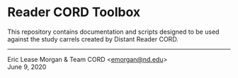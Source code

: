 # Reader CORD Toolbox
This repository contains documentation and scripts designed to be used against the study carrels created by Distant Reader CORD.

---
Eric Lease Morgan &amp; Team CORD &lt;emorgan@nd.edu&gt;   
June 9, 2020
